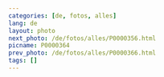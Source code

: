 ```yaml
---
categories: [de, fotos, alles]
lang: de
layout: photo
next_photo: /de/fotos/alles/P0000356.html
picname: P0000364
prev_photo: /de/fotos/alles/P0000366.html
tags: []
---
```

